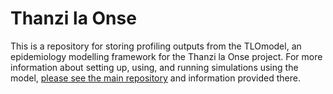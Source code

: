 # Thanzi la Onse

This is a repository for storing profiling outputs from the TLOmodel, an epidemiology modelling framework for the Thanzi la Onse project.
For more information about setting up, using, and running simulations using the model, [please see the main repository](https://github.com/UCL/TLOmodel) and information provided there.
